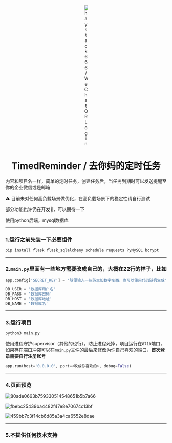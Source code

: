 <div align="center">

<div style="width: 10;>

[![haystack666/WeChatQRLogin](https://haydata-cd.oss-cn-chengdu.aliyuncs.com/github/TimedReminder/logo.png?x-oss-process=style/WeChatQRLogin_image_small)](https://github.com/haystack666/TimedReminder)

</div>

</div>

<h1 align="center">TimedReminder / 去你妈的定时任务</h1>


内容和项目名一样，简单的定时任务，创建任务后，当任务到期时可以发送提醒至你的企业微信或是邮箱


⚠️ 目前未对任何高负载场景做优化，在高负载场景下的稳定性请自行测试


部分功能也许仍在开发🚧，可以期待一下


使用python后端，mysql数据库


---
### 1.运行之前先装一下必要组件


```shell
pip install flask flask_sqlalchemy schedule requests PyMySQL bcrypt
```


---
### 2.`main.py`里面有一些地方需要改成自己的，大概在22行的样子，比如


```python
app.config['SECRET_KEY'] = '随便输入一些英文加数字东西，也可以使用代码随机生成'

DB_USER = '数据库用户名'
DB_PASS = '数据库密码'
DB_HOST = '数据库地址'
DB_NAME = '数据库名'
```


----
### 3.运行项目


```shell
python3 main.py
```

使用进程守护supervisor（其他的也行），防止进程死掉，项目运行在`8710`端口，如果存在端口冲突可以在`main.py`文件的最后来修改为你自己喜欢的端口，**首次登录需要自行注册账号**


```python
app.run(host='0.0.0.0', port=<改成你喜欢的>, debug=False)
```


----
### 4.页面预览


![80ade0663b759330514548651b5b7a66](https://github.com/user-attachments/assets/84d6f485-7a68-4f11-990b-ff42992b9781)


![fbebc25439ba4482f47e8e70674c13bf](https://github.com/user-attachments/assets/ad652ca2-1983-4f6a-8805-58dff4e19bdc)


![459bb7c3f14cb6d85a3a4ca6552e8dae](https://github.com/user-attachments/assets/bd720ca0-3133-4174-94f4-ac609d4ba4a1)


----
### 5.不提供任何技术支持



